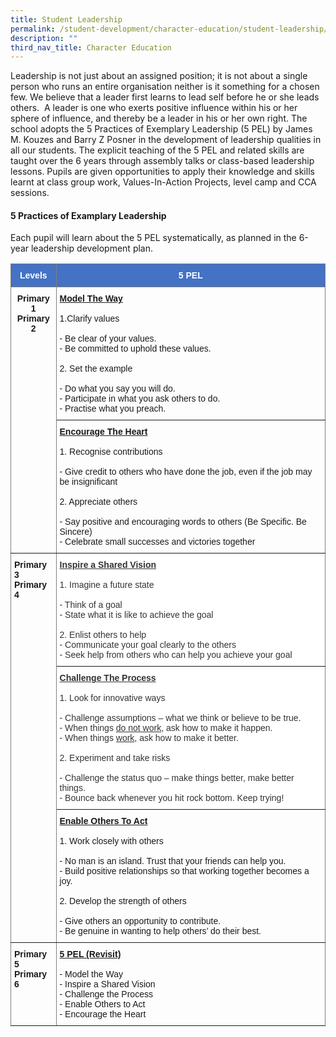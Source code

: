```yaml
---
title: Student Leadership
permalink: /student-development/character-education/student-leadership/
description: ""
third_nav_title: Character Education
---
```

Leadership is not just about an assigned position; it is not about a single person who runs an entire organisation neither is it something for a chosen few. We believe that a leader first learns to lead self before he or she leads others.  A leader is one who exerts positive influence within his or her sphere of influence, and thereby be a leader in his or her own right. The school adopts the 5 Practices of Exemplary Leadership (5 PEL) by James M. Kouzes and Barry Z Posner in the development of leadership qualities in all our students. The explicit teaching of the 5 PEL and related skills are taught over the 6 years through assembly talks or class-based leadership lessons. Pupils are given opportunities to apply their knowledge and skills learnt at class group work, Values-In-Action Projects, level camp and CCA sessions.  

  

#### 5 Practices of Examplary Leadership

Each pupil will learn about the 5 PEL systematically, as planned in the 6-year leadership development plan.

<style type="text/css">
.tg  {border-collapse:collapse;border-spacing:0;}
.tg td{border-color:black;border-style:solid;border-width:1px;font-family:Arial, sans-serif;font-size:14px;
  overflow:hidden;padding:10px 5px;word-break:normal;}
.tg th{border-color:black;border-style:solid;border-width:1px;font-family:Arial, sans-serif;font-size:14px;
  font-weight:normal;overflow:hidden;padding:10px 5px;word-break:normal;}
.tg .tg-acii{background-color:#FFF;border-color:inherit;color:#333;text-align:left;vertical-align:top}
.tg .tg-c3ow{border-color:inherit;text-align:center;vertical-align:top}
.tg .tg-xls6{background-color:#FFF;border-color:inherit;color:#333;text-align:left;vertical-align:middle}
.tg .tg-81z4{background-color:#4472C4;border-color:inherit;color:#FFF;font-weight:bold;text-align:center;vertical-align:top}
.tg .tg-0pky{border-color:inherit;text-align:left;vertical-align:top}
</style>
<table class="tg">
<thead>
  <tr>
    <th class="tg-81z4">Levels</th>
    <th class="tg-81z4">5 PEL</th>
  </tr>
</thead>
<tbody>
  <tr>
    <td class="tg-c3ow" rowspan="2"><span style="font-weight:bold;font-style:normal">Primary 1</span><br><span style="font-weight:bold;font-style:normal">Primary 2</span></td>
    <td class="tg-0pky"><span style="font-weight:bold;text-decoration:underline">Model The Way</span><br><br>1.Clarify values<br><br>- Be clear of your values.<br>- Be committed to uphold these values.<br><br>2. Set the example<br><br>- Do what you say you will do.<br>- Participate in what you ask others to do.<br>- Practise what you preach.</td>
  </tr>
  <tr>
    <td class="tg-0pky"><span style="font-weight:bold;text-decoration:underline">Encourage The Heart</span><br><br>1. Recognise contributions<br><br>- Give credit to others who have done the job, even if the job may be insignificant<br><br>2. Appreciate others<br><br>- Say positive and encouraging words to others (Be Specific. Be Sincere)<br>- Celebrate small successes and victories together</td>
  </tr>
  <tr>
    <td class="tg-0pky" rowspan="3"><span style="font-weight:bold">Primary 3</span><br><span style="font-weight:bold">Primary 4</span></td>
    <td class="tg-acii"><span style="font-weight:bold;text-decoration:underline">Inspire a Shared Vision</span><br><br>1. Imagine a future state<br><br>- Think of a goal<br>- State what it is like to achieve the goal<br><br>2. Enlist others to help<br>- Communicate your goal clearly to the others<br>- Seek help from others who can help you achieve your goal</td>
  </tr>
  <tr>
    <td class="tg-xls6"><span style="font-weight:bold;text-decoration:underline">Challenge The Process</span><br><br>1. Look for innovative ways<br><br>- Challenge assumptions – what we think or believe to be true.<br>- When things <span style="text-decoration:underline">do not work</span>, ask how to make it happen.<br>- When things <span style="text-decoration:underline">work</span>, ask how to make it better.<br><br>2. Experiment and take risks<br><br>- Challenge the status quo – make things better, make better things.<br>- Bounce back whenever you hit rock bottom. Keep trying!</td>
  </tr>
  <tr>
    <td class="tg-0pky"><span style="font-weight:bold;text-decoration:underline">Enable Others To Act</span><br><br>1. Work closely with others<br><br>- No man is an island. Trust that your friends can help you.<br>- Build positive relationships so that working together becomes a joy.<br><br>2. Develop the strength of others<br><br>- Give others an opportunity to contribute.<br>- Be genuine in wanting to help others’ do their best.</td>
  </tr>
  <tr>
    <td class="tg-0pky"><span style="font-weight:bold">Primary 5</span><br><span style="font-weight:bold">Primary 6</span></td>
    <td class="tg-0pky"><span style="font-weight:bold;text-decoration:underline">5 PEL (Revisit)</span><br><br>- Model the Way<br>- Inspire a Shared Vision<br>- Challenge the Process <br>- Enable Others to Act <br>- Encourage the Heart</td>
  </tr>
</tbody>
</table>